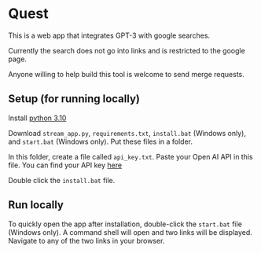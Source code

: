 # Quest
 This is a web app that integrates GPT-3 with google searches.

 Currently the search does not go into links and is restricted to the google page.

 Anyone willing to help build this tool is welcome to send merge requests.

## Setup (for running locally)

Install [python 3.10](https://www.python.org/downloads/release/python-3100/)

Download `stream_app.py`, `requirements.txt`, `install.bat` (Windows only), and `start.bat` (Windows only). Put these files in a folder.

In this folder, create a file called `api_key.txt`. Paste your Open AI API in this file. You can find your API key [here](https://beta.openai.com/account/api-keys)

Double click the `install.bat` file.

## Run locally

To quickly open the app after installation, double-click the `start.bat` file (Windows only). A command shell will open and two links will be displayed. Navigate to any of the two links in your browser.
